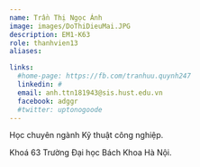 ```yaml
---
name: Trần Thị Ngọc Ánh
image: images/DoThiDieuMai.JPG
description: EM1-K63
role: thanhvien13
aliases:

links:
  #home-page: https://fb.com/tranhuu.quynh247
  linkedin: #
  email: anh.ttn181943@sis.hust.edu.vn
  facebook: adggr
  #twitter: uptonogoode
---
```


Học chuyên ngành Kỹ thuật công nghiệp.

Khoá 63 Trường Đại học Bách Khoa Hà Nội.
